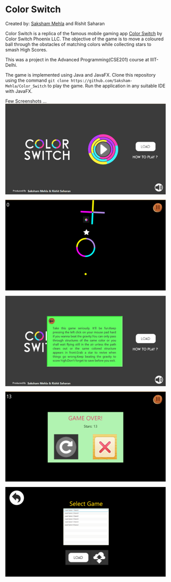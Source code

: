 # Color Switch

Created by: [Saksham Mehla](https://github.com/Saksham-Mehla) and Rishit Saharan

Color Switch is a replica of the famous mobile gaming app [Color Switch](https://play.google.com/store/apps/details?id=com.colorswitch.switch2) by Color Switch Phoenix LLC. 
The objective of the game is to move a coloured ball through the obstacles of matching colors while collecting stars to smash High Scores.

This was a project in the Advanced Programming(CSE201) course at IIIT-Delhi.

The game is implemented using Java and JavaFX. Clone this repository using the command `git clone https://github.com/Saksham-Mehla/Color_Switch` to play the game.
Run the application in any suitable IDE with JavaFX.

Few Screenshots ...
![alt text](https://github.com/Saksham-Mehla/Color_Switch/blob/main/Screenshots/ss1.png)

![alt text](https://github.com/Saksham-Mehla/Color_Switch/blob/main/Screenshots/ss2.png)

![alt text](https://github.com/Saksham-Mehla/Color_Switch/blob/main/Screenshots/ss3.png)

![alt text](https://github.com/Saksham-Mehla/Color_Switch/blob/main/Screenshots/ss4.png)

![alt text](https://github.com/Saksham-Mehla/Color_Switch/blob/main/Screenshots/ss5.png)

